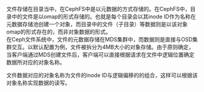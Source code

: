 文件存储在目录当中，在CephFS中是以元数据的方式存储的。在CephFS中，目录中的文件是以omap的形式存储的。也就是每个目录会以其inode ID作为名称在元数据存储池创建一个对象，而目录中的文件（子目录）等数据则是以该对象omap的形式存在的，而非对象数据的形式。  
在Ceph文件系统中，文件的元数据存储在MDS集群中，而数据则是直接与OSD集群交互。以默认配置为例，文件被拆分为4MB大小的对象存储。由于原则确定，当客户端通过MDS创建文件后，客户端可以直接根据请求在文件中逻辑位置确定数据所对应的对象名称。
 
文件数据对应的对象名称为文件的inode ID与逻辑偏移的的组合，这样可以根据该对象名称实现数据的读写。